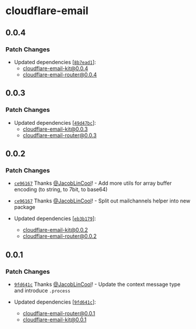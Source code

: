 # cloudflare-email

## 0.0.4

### Patch Changes

-   Updated dependencies [[`8b7ead1`](https://github.com/JacobLinCool/cloudflare-email-kit/commit/8b7ead1f58a374c6221210af98395729a15ddf3f)]:
    -   cloudflare-email-kit@0.0.4
    -   cloudflare-email-router@0.0.4

## 0.0.3

### Patch Changes

-   Updated dependencies [[`49d47bc`](https://github.com/JacobLinCool/cloudflare-email-kit/commit/49d47bc4c4b148991b9ff0e5641e086249b3f90a)]:
    -   cloudflare-email-kit@0.0.3
    -   cloudflare-email-router@0.0.3

## 0.0.2

### Patch Changes

-   [`ce96167`](https://github.com/JacobLinCool/cloudflare-email-kit/commit/ce9616717f2c1976cd45f93d139584ea2062fa01) Thanks [@JacobLinCool](https://github.com/JacobLinCool)! - Add more utils for array buffer encoding (to string, to 7bit, to base64)

-   [`ce96167`](https://github.com/JacobLinCool/cloudflare-email-kit/commit/ce9616717f2c1976cd45f93d139584ea2062fa01) Thanks [@JacobLinCool](https://github.com/JacobLinCool)! - Split out mailchannels helper into new package

-   Updated dependencies [[`eb3b179`](https://github.com/JacobLinCool/cloudflare-email-kit/commit/eb3b1792e41fe12af188635724170a5a4fbb5995)]:
    -   cloudflare-email-kit@0.0.2
    -   cloudflare-email-router@0.0.2

## 0.0.1

### Patch Changes

-   [`9fd641c`](https://github.com/JacobLinCool/cloudflare-email-kit/commit/9fd641c3b3d8e1c2b3eea9a714656b960eaa8034) Thanks [@JacobLinCool](https://github.com/JacobLinCool)! - Update the context message type and introduce `.process`

-   Updated dependencies [[`9fd641c`](https://github.com/JacobLinCool/cloudflare-email-kit/commit/9fd641c3b3d8e1c2b3eea9a714656b960eaa8034)]:
    -   cloudflare-email-router@0.0.1
    -   cloudflare-email-kit@0.0.1
